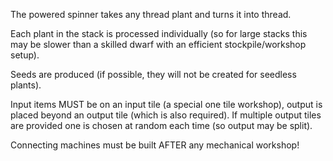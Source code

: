 
The powered spinner takes any thread plant and turns it into thread.

Each plant in the stack is processed individually (so for large stacks this may be
slower than a skilled dwarf with an efficient stockpile/workshop setup).

Seeds are produced (if possible, they will not be created for seedless plants).

Input items MUST be on an input tile (a special one tile workshop), output is placed
beyond an output tile (which is also required). If multiple output tiles are provided
one is chosen at random each time (so output may be split).

Connecting machines must be built AFTER any mechanical workshop!
